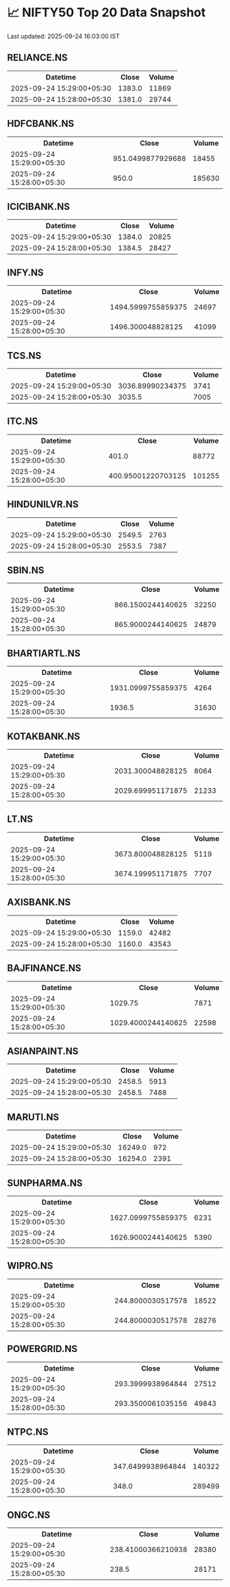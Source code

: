 # 📈 NIFTY50 Top 20 Data Snapshot

Last updated: 2025-09-24 16:03:00 IST

## RELIANCE.NS

<table>
  <tr><th>Datetime</th><th>Close</th><th>Volume</th></tr>
  <tr><td>2025-09-24 15:29:00+05:30</td><td>1383.0</td><td>11869</td></tr>
  <tr><td>2025-09-24 15:28:00+05:30</td><td>1381.0</td><td>29744</td></tr>
</table>

## HDFCBANK.NS

<table>
  <tr><th>Datetime</th><th>Close</th><th>Volume</th></tr>
  <tr><td>2025-09-24 15:29:00+05:30</td><td>951.0499877929688</td><td>18455</td></tr>
  <tr><td>2025-09-24 15:28:00+05:30</td><td>950.0</td><td>185630</td></tr>
</table>

## ICICIBANK.NS

<table>
  <tr><th>Datetime</th><th>Close</th><th>Volume</th></tr>
  <tr><td>2025-09-24 15:29:00+05:30</td><td>1384.0</td><td>20825</td></tr>
  <tr><td>2025-09-24 15:28:00+05:30</td><td>1384.5</td><td>28427</td></tr>
</table>

## INFY.NS

<table>
  <tr><th>Datetime</th><th>Close</th><th>Volume</th></tr>
  <tr><td>2025-09-24 15:29:00+05:30</td><td>1494.5999755859375</td><td>24697</td></tr>
  <tr><td>2025-09-24 15:28:00+05:30</td><td>1496.300048828125</td><td>41099</td></tr>
</table>

## TCS.NS

<table>
  <tr><th>Datetime</th><th>Close</th><th>Volume</th></tr>
  <tr><td>2025-09-24 15:29:00+05:30</td><td>3036.89990234375</td><td>3741</td></tr>
  <tr><td>2025-09-24 15:28:00+05:30</td><td>3035.5</td><td>7005</td></tr>
</table>

## ITC.NS

<table>
  <tr><th>Datetime</th><th>Close</th><th>Volume</th></tr>
  <tr><td>2025-09-24 15:29:00+05:30</td><td>401.0</td><td>88772</td></tr>
  <tr><td>2025-09-24 15:28:00+05:30</td><td>400.95001220703125</td><td>101255</td></tr>
</table>

## HINDUNILVR.NS

<table>
  <tr><th>Datetime</th><th>Close</th><th>Volume</th></tr>
  <tr><td>2025-09-24 15:29:00+05:30</td><td>2549.5</td><td>2763</td></tr>
  <tr><td>2025-09-24 15:28:00+05:30</td><td>2553.5</td><td>7387</td></tr>
</table>

## SBIN.NS

<table>
  <tr><th>Datetime</th><th>Close</th><th>Volume</th></tr>
  <tr><td>2025-09-24 15:29:00+05:30</td><td>866.1500244140625</td><td>32250</td></tr>
  <tr><td>2025-09-24 15:28:00+05:30</td><td>865.9000244140625</td><td>24879</td></tr>
</table>

## BHARTIARTL.NS

<table>
  <tr><th>Datetime</th><th>Close</th><th>Volume</th></tr>
  <tr><td>2025-09-24 15:29:00+05:30</td><td>1931.0999755859375</td><td>4264</td></tr>
  <tr><td>2025-09-24 15:28:00+05:30</td><td>1936.5</td><td>31630</td></tr>
</table>

## KOTAKBANK.NS

<table>
  <tr><th>Datetime</th><th>Close</th><th>Volume</th></tr>
  <tr><td>2025-09-24 15:29:00+05:30</td><td>2031.300048828125</td><td>8064</td></tr>
  <tr><td>2025-09-24 15:28:00+05:30</td><td>2029.699951171875</td><td>21233</td></tr>
</table>

## LT.NS

<table>
  <tr><th>Datetime</th><th>Close</th><th>Volume</th></tr>
  <tr><td>2025-09-24 15:29:00+05:30</td><td>3673.800048828125</td><td>5119</td></tr>
  <tr><td>2025-09-24 15:28:00+05:30</td><td>3674.199951171875</td><td>7707</td></tr>
</table>

## AXISBANK.NS

<table>
  <tr><th>Datetime</th><th>Close</th><th>Volume</th></tr>
  <tr><td>2025-09-24 15:29:00+05:30</td><td>1159.0</td><td>42482</td></tr>
  <tr><td>2025-09-24 15:28:00+05:30</td><td>1160.0</td><td>43543</td></tr>
</table>

## BAJFINANCE.NS

<table>
  <tr><th>Datetime</th><th>Close</th><th>Volume</th></tr>
  <tr><td>2025-09-24 15:29:00+05:30</td><td>1029.75</td><td>7871</td></tr>
  <tr><td>2025-09-24 15:28:00+05:30</td><td>1029.4000244140625</td><td>22598</td></tr>
</table>

## ASIANPAINT.NS

<table>
  <tr><th>Datetime</th><th>Close</th><th>Volume</th></tr>
  <tr><td>2025-09-24 15:29:00+05:30</td><td>2458.5</td><td>5913</td></tr>
  <tr><td>2025-09-24 15:28:00+05:30</td><td>2458.5</td><td>7488</td></tr>
</table>

## MARUTI.NS

<table>
  <tr><th>Datetime</th><th>Close</th><th>Volume</th></tr>
  <tr><td>2025-09-24 15:29:00+05:30</td><td>16249.0</td><td>972</td></tr>
  <tr><td>2025-09-24 15:28:00+05:30</td><td>16254.0</td><td>2391</td></tr>
</table>

## SUNPHARMA.NS

<table>
  <tr><th>Datetime</th><th>Close</th><th>Volume</th></tr>
  <tr><td>2025-09-24 15:29:00+05:30</td><td>1627.0999755859375</td><td>6231</td></tr>
  <tr><td>2025-09-24 15:28:00+05:30</td><td>1626.9000244140625</td><td>5390</td></tr>
</table>

## WIPRO.NS

<table>
  <tr><th>Datetime</th><th>Close</th><th>Volume</th></tr>
  <tr><td>2025-09-24 15:29:00+05:30</td><td>244.8000030517578</td><td>18522</td></tr>
  <tr><td>2025-09-24 15:28:00+05:30</td><td>244.8000030517578</td><td>28276</td></tr>
</table>

## POWERGRID.NS

<table>
  <tr><th>Datetime</th><th>Close</th><th>Volume</th></tr>
  <tr><td>2025-09-24 15:29:00+05:30</td><td>293.3999938964844</td><td>27512</td></tr>
  <tr><td>2025-09-24 15:28:00+05:30</td><td>293.3500061035156</td><td>49843</td></tr>
</table>

## NTPC.NS

<table>
  <tr><th>Datetime</th><th>Close</th><th>Volume</th></tr>
  <tr><td>2025-09-24 15:29:00+05:30</td><td>347.6499938964844</td><td>140322</td></tr>
  <tr><td>2025-09-24 15:28:00+05:30</td><td>348.0</td><td>289499</td></tr>
</table>

## ONGC.NS

<table>
  <tr><th>Datetime</th><th>Close</th><th>Volume</th></tr>
  <tr><td>2025-09-24 15:29:00+05:30</td><td>238.41000366210938</td><td>28380</td></tr>
  <tr><td>2025-09-24 15:28:00+05:30</td><td>238.5</td><td>28171</td></tr>
</table>


